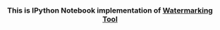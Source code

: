 <div align="center">

### This is IPython Notebook implementation of <a href="https://github.com/Pranav-Nagpure/Watermarking-Tool">Watermarking Tool</a>

</div>